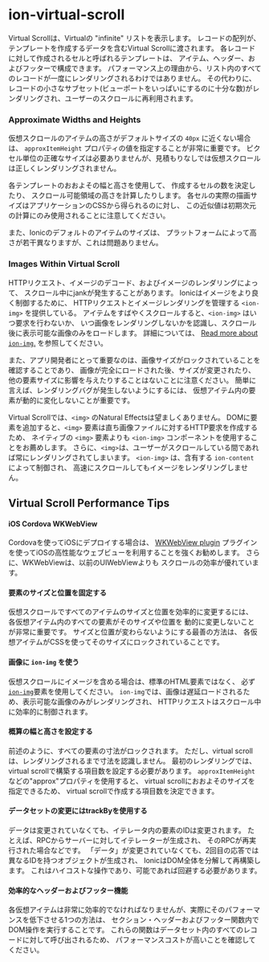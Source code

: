 # ion-virtual-scroll

Virtual Scrollは、Virtualの "infinite" リストを表示します。
レコードの配列が、テンプレートを作成するデータを含むVirtual Scrollに渡されます。
各レコードに対して作成されるセルと呼ばれるテンプレートは、
アイテム、ヘッダー、およびフッターで構成できます。
パフォーマンス上の理由から、リスト内のすべてのレコードが一度にレンダリングされるわけではありません。
その代わりに、レコードの小さなサブセット(ビューポートをいっぱいにするのに十分な数)がレンダリングされ、ユーザーのスクロールに再利用されます。


### Approximate Widths and Heights

仮想スクロールのアイテムの高さがデフォルトサイズの `40px` に近くない場合は、
`approxItemHeight` プロパティの値を指定することが非常に重要です。
ピクセル単位の正確なサイズは必要ありませんが、見積もりなしでは仮想スクロールは正しくレンダリングされません。

各テンプレートのおおよその幅と高さを使用して、
作成するセルの数を決定したり、
スクロール可能領域の高さを計算したりします。
各セルの実際の描画サイズはアプリケーションのCSSから得られるのに対し、
この近似値は初期次元の計算にのみ使用されることに注意してください。

また、Ionicのデフォルトのアイテムのサイズは、
プラットフォームによって高さが若干異なりますが、これは問題ありません。

### Images Within Virtual Scroll

HTTPリクエスト、イメージのデコード、およびイメージのレンダリングによって、
スクロール中にjankが発生することがあります。
Ionicはイメージをより良く制御するために、
HTTPリクエストとイメージレンダリングを管理する `<ion-img>` を提供している。
アイテムをすばやくスクロールすると、`<ion-img>` はいつ要求を行わないか、
いつ画像をレンダリングしないかを認識し、スクロール後に表示可能な画像のみをロードします。
詳細については、 [Read more about `ion-img`.](../img) を参照してください。

また、アプリ開発者にとって重要なのは、画像サイズがロックされていることを確認することであり、
画像が完全にロードされた後、サイズが変更されたり、
他の要素サイズに影響を与えたりすることはないことに注意ください。
簡単に言えば、レンダリングバグが発生しないようにするには、
仮想アイテム内の要素が動的に変化しないことが重要です。

Virtual Scrollでは、`<img>` のNatural Effectsは望ましくありません。
DOMに要素を追加すると、`<img>` 要素は直ち画像ファイルに対するHTTP要求を作成するため、
ネイティブの `<img>` 要素よりも `<ion-img>` コンポーネントを使用することをお薦めします。
さらに、`<img>`は、ユーザーがスクロールしている間であれば常にレンダリングされてしまいます。
`<ion-img>` は、含有する `ion-content` によって制御され、
高速にスクロールしてもイメージをレンダリングしません。


## Virtual Scroll Performance Tips

#### iOS Cordova WKWebView

Cordovaを使ってiOSにデプロイする場合は、
[WKWebView plugin](https://blog.ionicframework.com/cordova-ios-performance-improvements-drop-in-speed-with-wkwebview/)
プラグインを使ってiOSの高性能なウェブビューを利用することを強くお勧めします。
さらに、WKWebViewは、以前のUIWebViewよりも
スクロールの効率が優れています。

#### 要素のサイズと位置を固定する

仮想スクロールですべてのアイテムのサイズと位置を効率的に変更するには、
各仮想アイテム内のすべての要素がそのサイズや位置を
動的に変更しないことが非常に重要です。
サイズと位置が変わらないようにする最善の方法は、
各仮想アイテムがCSSを使ってそのサイズにロックされていることです。

#### 画像に `ion-img` を使う

仮想スクロールにイメージを含める場合は、標準の<img>HTML要素ではなく、
必ず[`ion-img`](../img/Img/)要素を使用してください。
`ion-img`では、画像は遅延ロードされるため、表示可能な画像のみがレンダリングされ、
HTTPリクエストはスクロール中に効率的に制御されます。

#### 概算の幅と高さを設定する

前述のように、すべての要素の寸法がロックされます。
ただし、virtual scrollは、レンダリングされるまで寸法を認識しません。
最初のレンダリングでは、
virtual scrollで構築する項目数を設定する必要があります。
`approxItemHeight` などの"approx"プロパティを使用すると、
virtual scrollにおおよそのサイズを指定できるため、
virtual scrollで作成する項目数を決定できます。

#### データセットの変更にはtrackByを使用する

データは変更されていなくても、イテレータ内の要素のIDは変更されます。
たとえば、RPCからサーバーに対してイテレーターが生成され、
そのRPCが再実行された場合などです。
「データ」が変更されていなくても、2回目の応答では異なるIDを持つオブジェクトが生成され、
IonicはDOM全体を分解して再構築します。
これはハイコストな操作であり、可能であれば回避する必要があります。

#### 効率的なヘッダーおよびフッター機能
各仮想アイテムは非常に効率的でなければなりませんが、実際にそのパフォーマンスを低下させる1つの方法は、
セクション・ヘッダーおよびフッター関数内でDOM操作を実行することです。
これらの関数はデータセット内のすべてのレコードに対して呼び出されるため、
パフォーマンスコストが高いことを確認してください。

